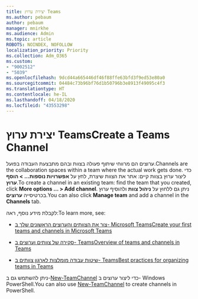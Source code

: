 ```yaml
---
title: יצירת ערוץ Teams
ms.author: pebaum
author: pebaum
manager: mnirkhe
ms.audience: Admin
ms.topic: article
ROBOTS: NOINDEX, NOFOLLOW
localization_priority: Priority
ms.collection: Adm_O365
ms.custom:
- "9002512"
- "5039"
ms.openlocfilehash: 9dcd44a665446df46f88ffe63bfd3f9ed53e80a0
ms.sourcegitcommit: 04484c73b96bf76d1b50796b3e8913f49095c4f3
ms.translationtype: HT
ms.contentlocale: he-IL
ms.lasthandoff: 04/18/2020
ms.locfileid: "43553298"
---
```

# <a name="create-a-teams-channel"></a><span data-ttu-id="b8687-102">יצירת ערוץ Teams</span><span class="sxs-lookup"><span data-stu-id="b8687-102">Create a Teams Channel</span></span>

<span data-ttu-id="b8687-103">ערוצים הם מרווחי שיתוף פעולה בצוות ובהם מתבצעת העבודה בפועל.</span><span class="sxs-lookup"><span data-stu-id="b8687-103">Channels are the collaboration spaces within a team where the actual work gets done.</span></span> <span data-ttu-id="b8687-104">כדי ליצור ערוץ בצוות קיים: אתר את הצוות שיצרת, לחץ על **אפשרויות נוספות... > הוסף ערוץ**.</span><span class="sxs-lookup"><span data-stu-id="b8687-104">To create a channel in an existing team: find the team that you created, click **More options ... > Add channel**.</span></span> <span data-ttu-id="b8687-105">ניתן גם ללחוץ על **ניהול צוות** ולהוסיף ערוץ בכרטיסייה **ערוצים**.</span><span class="sxs-lookup"><span data-stu-id="b8687-105">You can also click **Manage team** and add a channel in the **Channels** tab.</span></span>

<span data-ttu-id="b8687-106">לקבלת מידע נוסף, ראה:</span><span class="sxs-lookup"><span data-stu-id="b8687-106">To learn more, see:</span></span>

- [<span data-ttu-id="b8687-107">צור את הצוותים והערוצים הראשונים שלך ב- Microsoft Teams</span><span class="sxs-lookup"><span data-stu-id="b8687-107">Create your first teams and channels in Microsoft Teams</span></span>](https://docs.microsoft.com/MicrosoftTeams/get-started-with-teams-create-your-first-teams-and-channels)

- [<span data-ttu-id="b8687-108">סקירה של צוותים וערוצים ב- Teams</span><span class="sxs-lookup"><span data-stu-id="b8687-108">Overview of teams and channels in Teams</span></span>](https://docs.microsoft.com/microsoftteams/teams-channels-overview)

- [<span data-ttu-id="b8687-109">שיטות עבודה מומלצות לארגון צוותים ב- Teams</span><span class="sxs-lookup"><span data-stu-id="b8687-109">Best practices for organizing teams in Teams</span></span>](https://docs.microsoft.com/MicrosoftTeams/best-practices-organizing)

<span data-ttu-id="b8687-110">ניתן להשתמש גם ב-[New-TeamChannel](https://docs.microsoft.com/powershell/module/teams/new-teamchannel?view=teams-ps) כדי ליצור ערוצים ב- Windows PowerShell.</span><span class="sxs-lookup"><span data-stu-id="b8687-110">You can also use [New-TeamChannel](https://docs.microsoft.com/powershell/module/teams/new-teamchannel?view=teams-ps) to create channels in PowerShell.</span></span> 
